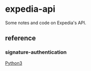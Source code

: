 # expedia-api
Some notes and code on Expedia's API.

## reference

### signature-authentication
[Python3](https://github.com/jyoakum/expedia-api/blob/main/reference/signature-authentication/python3/sig.py)